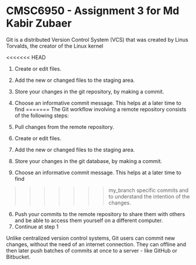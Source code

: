 # CMSC6950 - Assignment 3 for Md Kabir Zubaer

Git is a distributed Version Control System (VCS) that was created by
Linus Torvalds, the creator of the Linux kernel


<<<<<<< HEAD
1. Create or edit files.
2. Add the new or changed files to the staging area.
3. Store your changes in the git repository, by making a commit.
4. Choose an informative commit message. This helps at a later time to find
=======
The Git workflow involving a remote repository consists of the following steps:

1. Pull changes from the remote repository.
2. Create or edit files.
3. Add the new or changed files to the staging area.
4. Store your changes in the git database, by making a commit.
5. Choose an informative commit message. This helps at a later time to find
>>>>>>> my_branch
   specific commits and to understand the intention of the changes.
6. Push your commits to the remote repository to share them with others
   and be able to access them yourself on a different computer.
7. Continue at step 1

Unlike centralized version control systems, Git users can commit new changes,
without the need of an internet connection. They can offline and then later
push batches of commits at once to a server - like GitHub or Bitbucket.